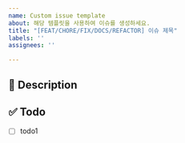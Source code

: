 ```yaml
---
name: Custom issue template
about: 해당 템플릿을 사용하여 이슈를 생성하세요.
title: "[FEAT/CHORE/FIX/DOCS/REFACTOR] 이슈 제목"
labels: ''
assignees: ''

---
```


## 📔 Description

<!-- 왜 이슈를 열었는가 -->

## ✅ Todo

<!-- 무엇을 할 것인가를 체크박스로 만들고 작업이 끝날 때마다 체크하면서 진행 -->

-   [ ] todo1
